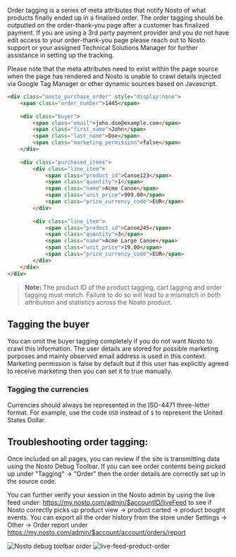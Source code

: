 Order tagging is a series of meta attributes that notify Nosto of what products finally ended up in a finalised order. The order tagging should be outputted on the order-thank-you page after a customer has finalized payment. If you are using a 3rd party payment provider and you do not have edit access to your order-thank-you page please reach out to Nosto support or your assigned Technical Solutions Manager for further assistance in setting up the tracking. 

Please note that the meta attributes need to exist within the page source when the page has rendered and Nosto is unable to crawl details injected via Google Tag Manager or other dynamic sources based on Javascript.

```html
<div class="nosto_purchase_order" style="display:none">
    <span class="order_number">1445</span>
 
    <div class="buyer">
        <span class="email">john.doe@example.com</span>
        <span class="first_name">John</span>
        <span class="last_name">Doe</span>
        <span class="marketing_permission">false</span>
    </div>
 
    <div class="purchased_items">
        <div class="line_item">
            <span class="product_id">Canoe123</span>
            <span class="quantity">1</span>
            <span class="name">Acme Canoe</span>
            <span class="unit_price">999.00</span>
            <span class="price_currency_code">EUR</span>
        </div>
  
        <div class="line_item">
            <span class="product_id">Canoe245</span>
            <span class="quantity">3</span>
            <span class="name">Acme Large Canoe</span>
            <span class="unit_price">19.00</span>
            <span class="price_currency_code">EUR</span>
        </div>
    </div>
</div>
```
> **Note:** The product ID of the product tagging, cart tagging and order tagging must match. Failure to do so 
> will lead to a mismatch in both attribution and statistics across the Nosto product.

## Tagging the buyer

You can omit the buyer tagging completely if you do not want Nosto to crawl this information. The user details are stored for possible marketing purposes and mainly observed email address is used in this context. Marketing permission is false by default but if this user has explicitly agreed to receive marketing then you can set it to true manually.

### Tagging the currencies

Currencies should always be represented in the ISO-4471 three-letter format. For example, use the code `USD` instead of `$` to represent the United States Dollar.

## Troubleshooting order tagging:

Once included on all pages, you can review if the site is transmitting data using the Nosto Debug Toolbar. If you can see order contents being picked up under "Tagging" → "Order" then the order details are correctly set up in the source code. 

You can further verify your session in the Nosto admin by using the live feed under: https://my.nosto.com/admin/$accountID/liveFeed to see if Nosto correctly picks up product view → product carted → product bought events. You can export all the order history from the store under Settings → Other → Order report under https://my.nosto.com/admin/$account/account/orders/report

![Nosto debug toolbar order](https://nosto-campaign-assets.s3.amazonaws.com/images/nosto-debug-toolbar-order.png)
![live-feed-product-order](https://nosto-campaign-assets.s3.amazonaws.com/images/live-feed-order.png)
